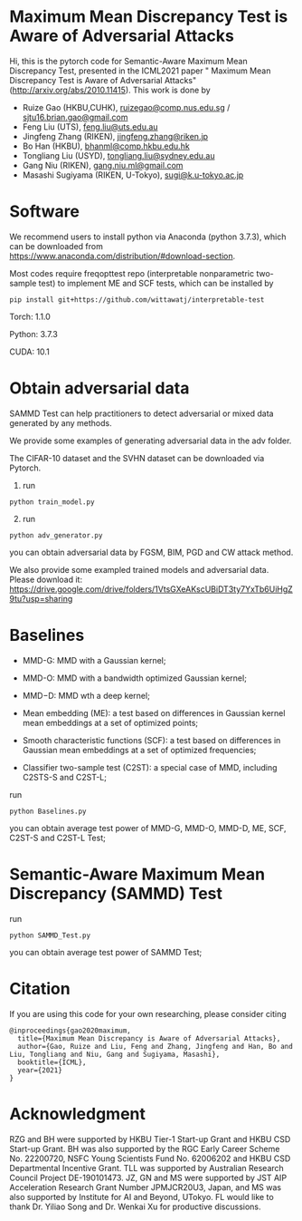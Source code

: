 # Maximum Mean Discrepancy Test is Aware of Adversarial Attacks
Hi, this is the pytorch code for Semantic-Aware Maximum Mean Discrepancy Test, presented in the ICML2021 paper " Maximum Mean Discrepancy Test is Aware of Adversarial Attacks" (http://arxiv.org/abs/2010.11415). This work is done by  

- Ruize Gao (HKBU,CUHK), ruizegao@comp.nus.edu.sg / sjtu16.brian.gao@gmail.com
- Feng Liu (UTS), feng.liu@uts.edu.au  
- Jingfeng Zhang (RIKEN), jingfeng.zhang@riken.jp  
- Bo Han (HKBU), bhanml@comp.hkbu.edu.hk   
- Tongliang Liu (USYD), tongliang.liu@sydney.edu.au  
- Gang Niu (RIKEN), gang.niu.ml@gmail.com  
- Masashi Sugiyama (RIKEN, U-Tokyo), sugi@k.u-tokyo.ac.jp   
# Software
We recommend users to install python via Anaconda (python 3.7.3), which can be downloaded from https://www.anaconda.com/distribution/#download-section.  

Most codes require freqopttest repo (interpretable nonparametric two-sample test) to implement ME and SCF tests, which can be installed by  
```
pip install git+https://github.com/wittawatj/interpretable-test
```
Torch: 1.1.0  

Python: 3.7.3  

CUDA: 10.1  

# Obtain adversarial data
SAMMD Test can help practitioners to detect adversarial or mixed data generated by any methods.  

We provide some examples of generating adversarial data in the adv folder.  

The CIFAR-10 dataset and the SVHN dataset can be downloaded via Pytorch.  

1) run
```
python train_model.py
```

2) run  
```
python adv_generator.py  
```
you can obtain adversarial data by FGSM, BIM, PGD and CW attack method.

We also provide some exampled trained models and adversarial data. Please download it:
https://drive.google.com/drive/folders/1VtsGXeAKscUBiDT3ty7YxTb6UiHgZ9tu?usp=sharing

# Baselines
- MMD-G: MMD with a Gaussian kernel;  

- MMD-O: MMD with a bandwidth optimized Gaussian kernel;  

- MMD−D: MMD wth a deep kernel;  

- Mean embedding (ME): a test based on differences in Gaussian kernel mean embeddings at a set of optimized points;  

- Smooth characteristic functions (SCF): a test based on differences in Gaussian mean embeddings at a set of optimized frequencies;  

- Classifier two-sample test (C2ST): a special case of MMD, including C2STS-S and C2ST-L;  

run  
```
python Baselines.py  
```
you can obtain average test power of MMD-G, MMD-O, MMD-D, ME, SCF, C2ST-S and C2ST-L Test;  


# Semantic-Aware Maximum Mean Discrepancy (SAMMD) Test
run  
```
python SAMMD_Test.py  
```
you can obtain average test power of SAMMD Test;

# Citation
If you are using this code for your own researching, please consider citing
```
@inproceedings{gao2020maximum,
  title={Maximum Mean Discrepancy is Aware of Adversarial Attacks},
  author={Gao, Ruize and Liu, Feng and Zhang, Jingfeng and Han, Bo and Liu, Tongliang and Niu, Gang and Sugiyama, Masashi},
  booktitle={ICML},
  year={2021}
}
```

# Acknowledgment
RZG and BH were supported by HKBU Tier-1 Start-up Grant and HKBU CSD Start-up Grant. BH was also supported by the RGC Early Career Scheme No. 22200720, NSFC Young Scientists Fund No. 62006202 and HKBU CSD Departmental Incentive Grant. TLL was supported by Australian Research Council Project DE-190101473. JZ, GN and MS were supported by JST AIP Acceleration Research Grant Number JPMJCR20U3, Japan, and MS was also supported by Institute for AI and Beyond, UTokyo. FL would like to thank Dr. Yiliao Song and Dr. Wenkai Xu for productive discussions.


